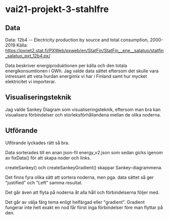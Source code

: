 # vai21-projekt-3-stahlfre

## Data

Data: 12b4 -- Electricity production by source and total consumption, 2000-2019
Källa: https://pxnet2.stat.fi/PXWeb/pxweb/en/StatFin/StatFin__ene__salatuo/statfin_salatuo_pxt_12b4.px/

Data beskriver energiproduktionen per källa och den totala energikonsumtionen i GWh.
Jag valde data sättet eftersom det skulle vara intressant att veta hurdan energimix vi har i Finland samt hur mycket elektricitet vi importerar.

## Visualiseringsteknik

Jag valde Sankey Diagram som visualiseringsteknik, eftersom man bra kan visualisera förbindelser och storleksförhållandena mellan de olika noderna.

## Utförande
Utförande lyckades rätt så bra. 

Data sorterades till en anan json-fil energy_v2.json som sedan gicks igenom av fixData() för att skapa noder och links.

createSankey() och createSankeyGradient() skappar Sankey-diagrammena.

Det finns fyra olika sätt att sortera noderna, men pga. data sättet så ger "justified" och "Left" samma resultat.

Det går även att flyta på noderna åt alla håll och förbindelserna följer med.

Det går av välja färg tema enligt helfärgad eller "gradient". Gradient fungerar inte helt exakt en nod får först inga förbindelser före man flyttar på den.
